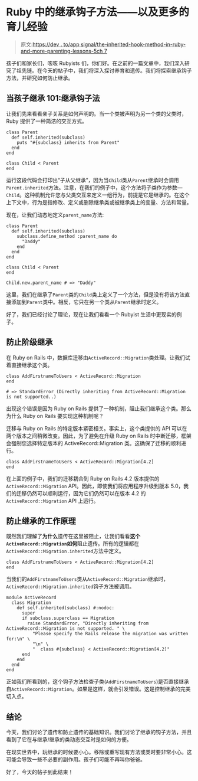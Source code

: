 # Ruby 中的继承钩子方法——以及更多的育儿经验

> 原文:[https://dev . to/app signal/the-inherited-hook-method-in-ruby-and-more-parenting-lessons-5ch 7](https://dev.to/appsignal/the-inherited-hook-method-in-ruby-and-more-parenting-lessons-5ch7)

孩子们和家长们，咳咳 Rubyists 们，你们好。在之前的一篇文章中，我们深入研究了祖先链。在今天的帖子中，我们将深入探讨养育和遗传。我们将探索继承钩子方法，并研究如何防止继承。

## [](#when-kids-inherit-101-the-inherited-hook-method)当孩子继承 101:继承钩子法

让我们先来看看亲子关系是如何声明的。当一个类被声明为另一个类的父类时，Ruby 提供了一种简洁的交互方式。

```
class Parent
  def self.inherited(subclass)
    puts "#{subclass} inherits from Parent"
  end
end

class Child < Parent
end 
```

运行这段代码会打印出“子从父继承”，因为当`Child`类从`Parent`继承时会调用`Parent.inherited`方法。注意，在我们的例子中，这个方法将子类作为参数— `Child`。这种机制允许您与父类交互来定义一组行为，前提是它是继承的。在这个上下文中，行为是指修改、定义或删除继承类或被继承类上的变量、方法和常量。

现在，让我们动态地定义`parent_name`方法:

```
class Parent
  def self.inherited(subclass)
    subclass.define_method :parent_name do
      "Daddy"
    end
  end
end

class Child < Parent
end

Child.new.parent_name # => "Daddy" 
```

这里，我们在继承了`Parent`类的`Child`类上定义了一个方法，但是没有将该方法直接添加到`Parent`类中。相反，它只在另一个类从`Parent`继承时定义。

好了，我们已经讨论了理论，现在让我们看看一个 Rubyist 生活中更现实的例子。

## [](#prevent-class-inheritance)防止阶级继承

在 Ruby on Rails 中，数据库迁移由`ActiveRecord::Migration`类处理。让我们试着直接继承这个类。

```
class AddFirstnameToUsers < ActiveRecord::Migration
end

# => StandardError (Directly inheriting from ActiveRecord::Migration is not supported..) 
```

出现这个错误是因为 Ruby on Rails 提供了一种机制，阻止我们继承这个类。那么为什么 Ruby on Rails 要实现这种机制呢？

迁移与 Ruby on Rails 的特定版本紧密相关。事实上，这个类提供的 API 可以在两个版本之间稍微改变。因此，为了避免在升级 Ruby on Rails 时中断迁移，框架会强制您选择特定版本的 ActiveRecord::Migration 类。这确保了迁移的顺利进行。

```
class AddFirstnameToUsers < ActiveRecord::Migration[4.2]
end 
```

在上面的例子中，我们的迁移耦合到 Ruby on Rails 4.2 版本提供的`ActiveRecord::Migration` API。因此，即使我们将应用程序升级到版本 5.0，我们的迁移仍然可以顺利运行，因为它们仍然可以在版本 4.2 的`ActiveRecord::Migration` API 上运行。

## [](#how-preventing-inheritance-works)防止继承的工作原理

既然我们理解了**为什么**遗传在这里被阻止，让我们看看**这个`ActiveRecord::Migration`如何**阻止遗传。所有的逻辑都在`ActiveRecord::Migration.inherited`方法中定义。

```
class AddFirstnameToUsers < ActiveRecord::Migration[4.2]
end 
```

当我们的`AddFirstnameToUsers`类从`ActiveRecord::Migration`继承时，`ActiveRecord::Migration.inherited`钩子方法被调用。

```
module ActiveRecord
  class Migration
    def self.inherited(subclass) #:nodoc:
      super
      if subclass.superclass == Migration
        raise StandardError, "Directly inheriting from ActiveRecord::Migration is not supported. " \
          "Please specify the Rails release the migration was written for:\n" \
          "\n" \
          "  class #{subclass} < ActiveRecord::Migration[4.2]"
      end
    end
  end
end 
```

正如我们所看到的，这个钩子方法检查子类(`AddFirstnameToUsers`)是否直接继承自`ActiveRecord::Migration`。如果是这样，就会引发错误。这是控制继承的完美切入点。

## [](#conclusion)结论

今天，我们讨论了遗传和防止遗传的基础知识。我们讨论了继承的钩子方法，并且看到了它在与继承/继承的类动态交互时是如何的方便。

在现实世界中，玩继承的时候要小心。移除或重写现有方法或类时要非常小心。这可能会导致一些不必要的副作用。孩子们可能不再叫你爸爸。

好了，今天的帖子到此结束！